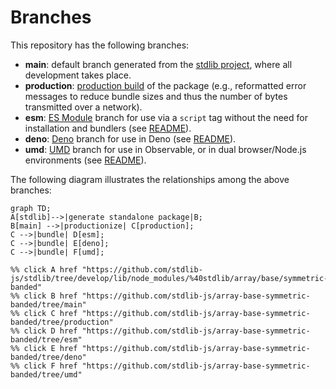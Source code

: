 <!--

@license Apache-2.0

Copyright (c) 2022 The Stdlib Authors.

Licensed under the Apache License, Version 2.0 (the "License");
you may not use this file except in compliance with the License.
You may obtain a copy of the License at

    http://www.apache.org/licenses/LICENSE-2.0

Unless required by applicable law or agreed to in writing, software
distributed under the License is distributed on an "AS IS" BASIS,
WITHOUT WARRANTIES OR CONDITIONS OF ANY KIND, either express or implied.
See the License for the specific language governing permissions and
limitations under the License.

-->

# Branches

This repository has the following branches:

-   **main**: default branch generated from the [stdlib project][stdlib-url], where all development takes place.
-   **production**: [production build][production-url] of the package (e.g., reformatted error messages to reduce bundle sizes and thus the number of bytes transmitted over a network).
-   **esm**: [ES Module][esm-url] branch for use via a `script` tag without the need for installation and bundlers (see [README][esm-readme]).
-   **deno**: [Deno][deno-url] branch for use in Deno (see [README][deno-readme]).
-   **umd**: [UMD][umd-url] branch for use in Observable, or in dual browser/Node.js environments (see [README][umd-readme]).

The following diagram illustrates the relationships among the above branches:

```mermaid
graph TD;
A[stdlib]-->|generate standalone package|B;
B[main] -->|productionize| C[production];
C -->|bundle| D[esm];
C -->|bundle| E[deno];
C -->|bundle| F[umd];

%% click A href "https://github.com/stdlib-js/stdlib/tree/develop/lib/node_modules/%40stdlib/array/base/symmetric-banded"
%% click B href "https://github.com/stdlib-js/array-base-symmetric-banded/tree/main"
%% click C href "https://github.com/stdlib-js/array-base-symmetric-banded/tree/production"
%% click D href "https://github.com/stdlib-js/array-base-symmetric-banded/tree/esm"
%% click E href "https://github.com/stdlib-js/array-base-symmetric-banded/tree/deno"
%% click F href "https://github.com/stdlib-js/array-base-symmetric-banded/tree/umd"
```

[stdlib-url]: https://github.com/stdlib-js/stdlib/tree/develop/lib/node_modules/%40stdlib/array/base/symmetric-banded
[production-url]: https://github.com/stdlib-js/array-base-symmetric-banded/tree/production
[deno-url]: https://github.com/stdlib-js/array-base-symmetric-banded/tree/deno
[deno-readme]: https://github.com/stdlib-js/array-base-symmetric-banded/blob/deno/README.md
[umd-url]: https://github.com/stdlib-js/array-base-symmetric-banded/tree/umd
[umd-readme]: https://github.com/stdlib-js/array-base-symmetric-banded/blob/umd/README.md
[esm-url]: https://github.com/stdlib-js/array-base-symmetric-banded/tree/esm
[esm-readme]: https://github.com/stdlib-js/array-base-symmetric-banded/blob/esm/README.md